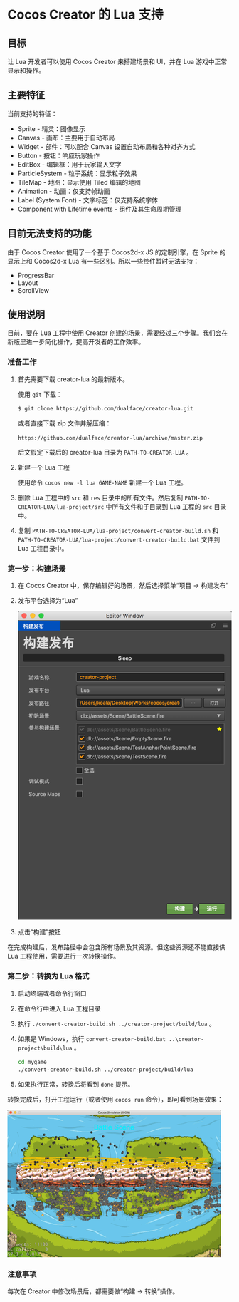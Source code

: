 # Cocos Creator 的 Lua 支持

## 目标

让 Lua 开发者可以使用 Cocos Creator 来搭建场景和 UI，并在 Lua 游戏中正常显示和操作。

## 主要特征

当前支持的特征：

-   Sprite - 精灵：图像显示
-   Canvas - 画布：主要用于自动布局
-   Widget - 部件：可以配合 Canvas 设置自动布局和各种对齐方式
-   Button - 按钮：响应玩家操作
-   EditBox - 编辑框：用于玩家输入文字
-   ParticleSystem - 粒子系统：显示粒子效果
-   TileMap - 地图：显示使用 Tiled 编辑的地图
-   Animation - 动画：仅支持帧动画
-   Label (System Font) - 文字标签：仅支持系统字体
-   Component with Lifetime events - 组件及其生命周期管理


## 目前无法支持的功能

由于 Cocos Creator 使用了一个基于 Cocos2d-x JS 的定制引擎，在 Sprite 的显示上和 Cocos2d-x Lua 有一些区别。所以一些控件暂时无法支持：

-   ProgressBar
-   Layout
-   ScrollView


## 使用说明

目前，要在 Lua 工程中使用 Creator 创建的场景，需要经过三个步骤。我们会在新版里进一步简化操作，提高开发者的工作效率。


### 准备工作

1.  首先需要下载 creator-lua 的最新版本。

    使用 `git` 下载：

    ```bash
    $ git clone https://github.com/dualface/creator-lua.git
    ```

    或者直接下载 zip 文件并解压缩：

    `https://github.com/dualface/creator-lua/archive/master.zip`

    后文假定下载后的 creator-lua 目录为 `PATH-TO-CREATOR-LUA` 。


2.  新建一个 Lua 工程

    使用命令 `cocos new -l lua GAME-NAME` 新建一个 Lua 工程。


3.  删除 Lua 工程中的 `src` 和 `res` 目录中的所有文件。然后复制 `PATH-TO-CREATOR-LUA/lua-project/src` 中所有文件和子目录到 Lua 工程的 `src` 目录中。


4.  复制 `PATH-TO-CREATOR-LUA/lua-project/convert-creator-build.sh` 和 `PATH-TO-CREATOR-LUA/lua-project/convert-creator-build.bat` 文件到 Lua 工程目录中。


### 第一步：构建场景

1.  在 Cocos Creator 中，保存编辑好的场景，然后选择菜单“项目 -> 构建发布”
2.  发布平台选择为“Lua”

    ![](docs/build.png)

3.  点击“构建”按钮

在完成构建后，发布路径中会包含所有场景及其资源。但这些资源还不能直接供 Lua 工程使用，需要进行一次转换操作。


### 第二步：转换为 Lua 格式

1.  启动终端或者命令行窗口
2.  在命令行中进入 Lua 工程目录
3.  执行 `./convert-creator-build.sh ../creator-project/build/lua` 。
4.  如果是 Windows，执行 `convert-creator-build.bat ..\creator-project\build\lua` 。

    ```bash
    cd mygame
    ./convert-creator-build.sh ../creator-project/build/lua
    ```

4.  如果执行正常，转换后将看到 `done` 提示。

转换完成后，打开工程运行（或者使用 `cocos run` 命令），即可看到场景效果：

![](docs/play-scene.gif)


### 注意事项

每次在 Creator 中修改场景后，都需要做“构建 -> 转换”操作。

